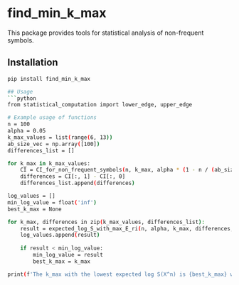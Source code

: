 # find_min_k_max

This package provides tools for statistical analysis of non-frequent symbols.

## Installation
```bash
pip install find_min_k_max

## Usage
```python
from statistical_computation import lower_edge, upper_edge

# Example usage of functions
n = 100
alpha = 0.05
k_max_values = list(range(6, 13))
ab_size_vec = np.array([100]) 
differences_list = []

for k_max in k_max_values:
    CI = CI_for_non_frequent_symbols(n, k_max, alpha * (1 - n / (ab_size_vec * (k_max + 1))))  # Adjust as needed
    differences = CI[:, 1] - CI[:, 0] 
    differences_list.append(differences)

log_values = []
min_log_value = float('inf')
best_k_max = None

for k_max, differences in zip(k_max_values, differences_list):
    result = expected_log_S_with_max_E_ri(n, alpha, k_max, differences, ab_size_vec)
    log_values.append(result)
    
    if result < min_log_value:
        min_log_value = result
        best_k_max = k_max

print(f'The k_max with the lowest expected log S(X^n) is {best_k_max} with a value of {min_log_value:.4f}')
```
